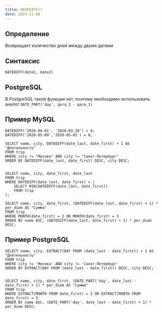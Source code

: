 ```yaml
---
title: DATEDIFF()
date: 2023-11-08
---
```

## Определение
Возвращает количество дней между двумя датами

## Синтаксис
```mysql
DATEDIFF(date1, date2)
```
## PostgreSQL
В PostgreSQL такой функции нет, поэтому необходимо использовать аналог `DATE_PART('day', дата_2 - дата_1)`

## Пример MySQL
```mysql
DATEDIFF('2020-04-01', '2020-03-28') = 4;
DATEDIFF('2020-05-09','2020-05-01') = 8;

SELECT name, city, DATEDIFF(date_last, date_first) + 1 AS "Длительность"
FROM trip
WHERE city != "Москва" AND city != "Санкт-Петербург"
ORDER BY DATEDIFF(date_last, date_first) DESC, city DESC;


SELECT name, city, date_first, date_last
FROM trip
WHERE DATEDIFF(date_last, date_first) = (
    SELECT MIN(DATEDIFF(date_last, date_first))
    FROM trip
);

SELECT name, city, date_first, (DATEDIFF(date_last, date_first) + 1) * per_diem AS "Сумма"
FROM trip
WHERE MONTH(date_first) = 2 OR MONTH(date_first) = 3
ORDER BY name ASC, (DATEDIFF(date_last, date_first) + 1) * per_diem DESC;
```

##  Пример PostgreSQL
```postgresql
SELECT name, city, EXTRACT(DAY FROM (date_last - date_first)) + 1 AS "Длительность"
FROM trip
WHERE city != 'Москва' AND city != 'Санкт-Петербург'
ORDER BY EXTRACT(DAY FROM (date_last - date_first)) DESC, city DESC;


SELECT name, city, date_first, (DATE_PART('day', date_last - date_first) + 1) * per_diem AS "Сумма"
FROM trip
WHERE EXTRACT(MONTH FROM date_first) = 2 OR EXTRACT(MONTH FROM date_first) = 3
ORDER BY name ASC, (DATE_PART('day', date_last - date_first) + 1) * per_diem DESC;
```